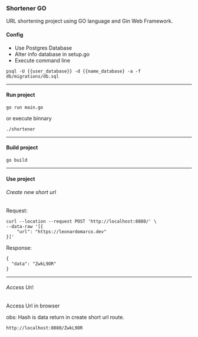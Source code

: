 ### Shortener GO
URL shortening project using GO language and Gin Web Framework.

#### Config

- Use Postgres Database
- Alter info database in setup.go
- Execute command line
```
psql -U {{user_database}} -d {{name_database} -a -f db/migrations/db.sql
```

<hr />

#### Run project

```
go run main.go
```

or execute binnary

```
./shortener
```

<hr />

#### Build project

```
go build
```

<hr />

#### Use project

###### Create new short url

Request:
```
curl --location --request POST 'http://localhost:8080/' \
--data-raw '[{
    "url": "https://leonardomarco.dev"
}]'
```

Response:
```
{
  "data": "ZwkL9OR"
}
```

<hr >


###### Access Url:

Access Url in browser

obs: Hash is data return in create short url route.

```
http://localhost:8080/ZwkL9OR
```


